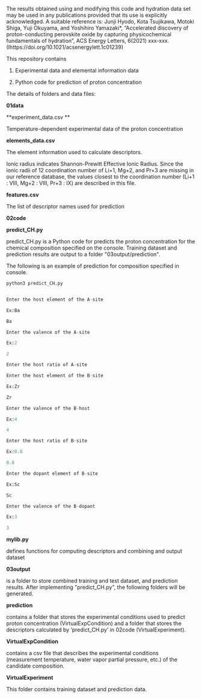 The results obtained using and modifying this code and hydration data set may be used in any publications provided that its use is explicitly acknowledged. A suitable reference is: Junji Hyodo, Kota Tsujikawa, Motoki Shiga, Yuji Okuyama, and Yoshihiro Yamazaki*, “Accelerated discovery of proton-conducting perovskite oxide by capturing physicochemical fundamentals of hydration”, ACS Energy Letters, 6(2021) xxx-xxx. (Ihttps://doi.org/10.1021/acsenergylett.1c01239)



This repository contains

1. Experimental data and elemental information data 

2. Python code for prediction of proton concentration 


The details of folders and data files:

**01data**

**experiment_data.csv **

Temperature-dependent experimental data of the proton concentration

**elements_data.csv**

The element information used to calculate descriptors.

Ionic radius indicates Shannon-Prewitt Effective Ionic Radius.
Since the ionic radii of 12 coordination number of Li+1, Mg+2, and Pr+3 are missing in our reference database, the values closest to the coordination number (Li+1 : Ⅷ, Mg+2 : Ⅷ, Pr+3 : Ⅸ) are described in this file.

**features.csv**

The list of descriptor names used for prediction

 

**02code**

**predict_CH.py**

predict_CH.py is a Python code for predicts the proton concentration for the chemical composition specified on the console. Training dataset and prediction results  are output to a folder "03output/prediction".


The following is an example of prediction for composition specified in console. 

```python
python3 predict_CH.py


Enter the host element of the A-site

Ex:Ba

Ba

Enter the valence of the A-site

Ex:2

2

Enter the host ratio of A-site

Enter the host element of the B-site

Ex:Zr

Zr

Enter the valence of the B-host

Ex:4

4

Enter the host ratio of B-site

Ex:0.8

0.8

Enter the dopant element of B-site

Ex:Sc

Sc

Enter the valence of the B-dopant

Ex:3

3
```

**mylib.py**

defines functions for computing descriptors and combining and output dataset

 

**03output**

is a folder to store combined training and test dataset, and prediction results.
After implementing "predict_CH.py", the following folders will be generated.

**prediction**

contains a folder that stores the experimental conditions used to predict proton concentration (VirtualExpCondition) and a folder that stores the descriptors calculated by ‘predict_CH.py’ in 02code (VirtualExperiment).

**VirtualExpCondition**

contains a csv file that describes the experimental conditions (measurement temperature, water vapor partial pressure, etc.) of the candidate composition.

**VirtualExperiment**

This folder contains training dataset and prediction data.